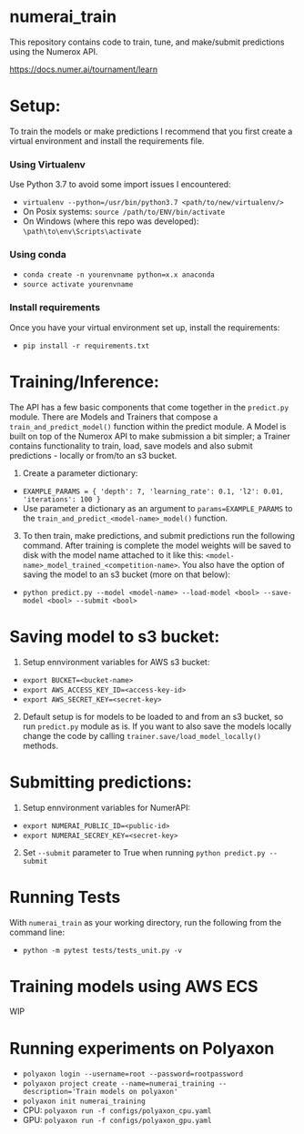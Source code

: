 # numerai_train

This repository contains code to train, tune, and make/submit predictions using the Numerox API.

https://docs.numer.ai/tournament/learn

# Setup:

To train the models or make predictions I recommend that you first create a virtual environment and install the requirements file.

### Using Virtualenv

Use Python 3.7 to avoid some import issues I encountered:
- `virtualenv --python=/usr/bin/python3.7 <path/to/new/virtualenv/>`
- On Posix systems: `source /path/to/ENV/bin/activate`
- On Windows (where this repo was developed): `\path\to\env\Scripts\activate`

### Using conda

- `conda create -n yourenvname python=x.x anaconda`
- `source activate yourenvname`

### Install requirements

Once you have your virtual environment set up, install the requirements:
- `pip install -r requirements.txt`

# Training/Inference:

The API has a few basic components that come together in the `predict.py` module. There are Models and Trainers that compose a `train_and_predict_model()` function within the predict module. A Model is built on top of the Numerox API to make submission a bit simpler; a Trainer contains functionality to train, load, save models and also submit predictions - locally or from/to an s3 bucket.

1. Create a parameter dictionary:
- `EXAMPLE_PARAMS = {
            'depth': 7,
            'learning_rate': 0.1,
            'l2': 0.01,
            'iterations': 100
        }`
- Use parameter a dictionary as an argument to `params=EXAMPLE_PARAMS` to the `train_and_predict_<model-name>_model()` function.

3. To then train, make predictions, and submit predictions run the following command. After training is complete the model weights will be saved to disk with the model name attached to it like this: `<model-name>_model_trained_<competition-name>`. You also have the option of saving the model to an s3 bucket (more on that below):
- `python predict.py --model <model-name> --load-model <bool> --save-model <bool> --submit <bool>`


# Saving model to s3 bucket:

1. Setup ennvironment variables for AWS s3 bucket:
- `export BUCKET=<bucket-name>`
- `export AWS_ACCESS_KEY_ID=<access-key-id>`
- `export AWS_SECRET_KEY=<secret-key>` 

2. Default setup is for models to be loaded to and from an s3 bucket, so run `predict.py` module as is. If you want to also save the models locally change the code by calling `trainer.save/load_model_locally()` methods.

# Submitting predictions:

1. Setup ennvironment variables for NumerAPI:
- `export NUMERAI_PUBLIC_ID=<public-id>`
- `export NUMERAI_SECREY_KEY=<secret-key>`

2. Set `--submit` parameter to True when running `python predict.py --submit`

# Running Tests

With `numerai_train` as your working directory, run the following from the command line:
- `python -m pytest tests/tests_unit.py -v`

# Training models using AWS ECS

WIP

# Running experiments on Polyaxon

- `polyaxon login --username=root --password=rootpassword`
- `polyaxon project create --name=numerai_training --description='Train models on polyaxon'`
- `polyaxon init numerai_training`
- CPU: `polyaxon run -f configs/polyaxon_cpu.yaml`
- GPU: `polyaxon run -f configs/polyaxon_gpu.yaml`
